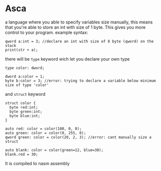 # Asca
a language where you able to specify variables size manually, this means that you're able to store an int with size of 1 byte. This gives you more control to your program.
example syntax:
```
qword a:int = 3; //declare an int with size of 8 byte (qword) on the stack
print(str + a);
```
there will be ```type``` keyword wich let you declare your own type
```
type color: dword;

dword a:color = 1;
byte b:color = 3; //error: trying to declare a variable below minimum size of type 'color'
```
and ```struct``` keyword
```
struct color {
  byte red:int;
  byte green:int;
  byte blue:int;
}

auto red: color = color(100, 0, 0);
auto green: color = color(0, 255, 0);
qword green: color = color(20, 2, 3); //error: cant manually size a struct

auto blank: color = color(green=12, blue=30);
blank.red = 30;
```
It is compiled to nasm assembly



  
